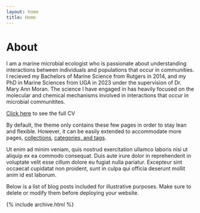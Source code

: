 ```yaml
---
layout: home
title: Home
---
```


# About

I am a marine microbial ecologist who is passionate about understanding interactions between individuals and populations that occur in communities. I recieved my Bachelors of Marine Science from Rutgers in 2014, and my PhD in Marine Sciences from UGA in 2023 under the supervision of Dr. Mary Ann Moran. The science I have engaged in has heavily focused on the molecular and chemical mechanisms involved in interactions that occur in microbial communitites.

[Click here](/cv.pdf) to see the full CV


By default, the theme only contains these few pages in order to stay lean and flexible. However, it can be easily extended to accommodate more pages, [collections](https://jekyllrb.com/docs/collections/), [categories, and tags](https://jekyllrb.com/docs/posts/#tags-and-categories).

Ut enim ad minim veniam, quis nostrud exercitation ullamco laboris nisi ut aliquip ex ea commodo consequat. Duis aute irure dolor in reprehenderit in voluptate velit esse cillum dolore eu fugiat nulla pariatur. Excepteur sint occaecat cupidatat non proident, sunt in culpa qui officia deserunt mollit anim id est laborum.

Below is a list of blog posts included for illustrative purposes. Make sure to delete or modify them before deploying your website.

{% include archive.html %}
